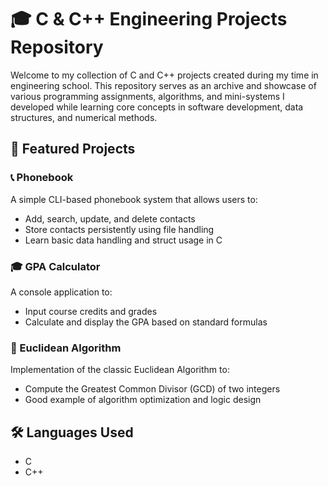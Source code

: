 # 🎓 C & C++ Engineering Projects Repository

Welcome to my collection of C and C++ projects created during my time in engineering school. This repository serves as an archive and showcase of various programming assignments, algorithms, and mini-systems I developed while learning core concepts in software development, data structures, and numerical methods.

## 📌 Featured Projects

### 📞 Phonebook
A simple CLI-based phonebook system that allows users to:
- Add, search, update, and delete contacts
- Store contacts persistently using file handling
- Learn basic data handling and struct usage in C

### 🎓 GPA Calculator
A console application to:
- Input course credits and grades
- Calculate and display the GPA based on standard formulas

### 📐 Euclidean Algorithm
Implementation of the classic Euclidean Algorithm to:
- Compute the Greatest Common Divisor (GCD) of two integers
- Good example of algorithm optimization and logic design

## 🛠 Languages Used
- C
- C++
